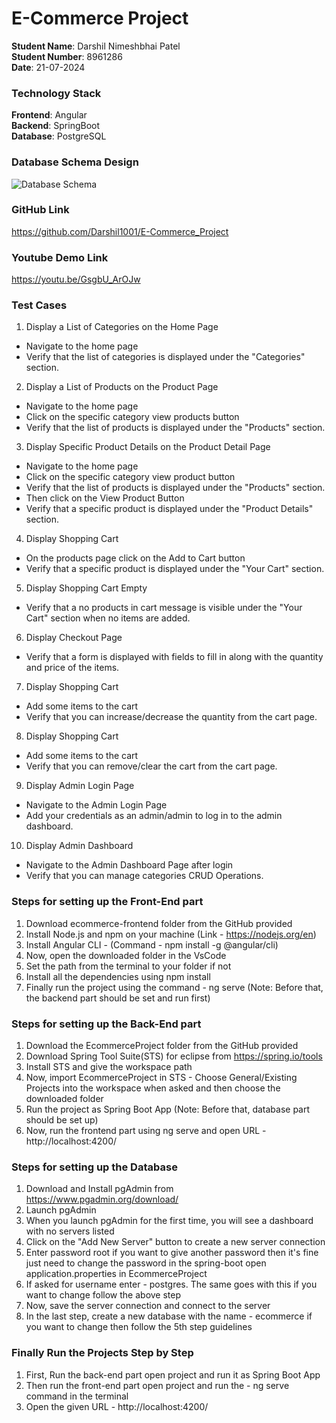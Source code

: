 # E-Commerce Project

**Student Name**: Darshil Nimeshbhai Patel  
**Student Number**: 8961286  
**Date**: 21-07-2024

### Technology Stack

**Frontend**: Angular  
**Backend**: SpringBoot  
**Database**: PostgreSQL

### Database Schema Design
![Database Schema](https://github.com/user-attachments/assets/5df5daba-0612-4daa-8d60-3fa6af58bbc9)

### GitHub Link
https://github.com/Darshil1001/E-Commerce_Project

### Youtube Demo Link
https://youtu.be/GsgbU_ArOJw

### Test Cases
1) Display a List of Categories on the Home Page
  - Navigate to the home page
  - Verify that the list of categories is displayed under the "Categories" section.
2) Display a List of Products on the Product Page
  - Navigate to the home page
  - Click on the specific category view products button
  - Verify that the list of products is displayed under the "Products" section.
3) Display Specific Product Details on the Product Detail Page
  - Navigate to the home page
  - Click on the specific category view product button
  - Verify that the list of products is displayed under the "Products" section.
  - Then click on the View Product Button
  - Verify that a specific product is displayed under the "Product Details" section.
4) Display Shopping Cart
  - On the products page click on the Add to Cart button
  - Verify that a specific product is displayed under the "Your Cart" section.
5) Display Shopping Cart Empty
  - Verify that a no products in cart message is visible under the "Your Cart" section when no items are added.
6) Display Checkout Page
  - Verify that a form is displayed with fields to fill in along with the quantity and price of the items.
7) Display Shopping Cart
  - Add some items to the cart
  - Verify that you can increase/decrease the quantity from the cart page.
8) Display Shopping Cart
  - Add some items to the cart
  - Verify that you can remove/clear the cart from the cart page.
9) Display Admin Login Page
  - Navigate to the Admin Login Page
  - Add your credentials as an admin/admin to log in to the admin dashboard.
10) Display Admin Dashboard
  - Navigate to the Admin Dashboard Page after login
  - Verify that you can manage categories CRUD Operations.
    
### Steps for setting up the Front-End part
1) Download ecommerce-frontend folder from the GitHub provided
2) Install Node.js and npm on your machine (Link - https://nodejs.org/en) 
3) Install Angular CLI - (Command - npm install -g @angular/cli)
4) Now, open the downloaded folder in the VsCode
5) Set the path from the terminal to your folder if not
6) Install all the dependencies using npm install
7) Finally run the project using the command - ng serve (Note: Before that, the backend part should be set and run first)

### Steps for setting up the Back-End part
1) Download the EcommerceProject folder from the GitHub provided
2) Download Spring Tool Suite(STS) for eclipse from https://spring.io/tools
3) Install STS and give the workspace path
4) Now, import EcommerceProject in STS - Choose General/Existing Projects into the workspace when asked and then choose the downloaded folder
5) Run the project as Spring Boot App (Note: Before that, database part should be set up)
6) Now, run the frontend part using ng serve and open URL - http://localhost:4200/

### Steps for setting up the Database
1) Download and Install pgAdmin from https://www.pgadmin.org/download/
2) Launch pgAdmin
3) When you launch pgAdmin for the first time, you will see a dashboard with no servers listed
4) Click on the "Add New Server" button to create a new server connection
5) Enter password root if you want to give another password then it's fine just need to change the password in the spring-boot open application.properties in EcommerceProject
6) If asked for username enter - postgres. The same goes with this if you want to change follow the above step
7) Now, save the server connection and connect to the server
8) In the last step, create a new database with the name - ecommerce if you want to change then follow the 5th step guidelines

### Finally Run the Projects Step by Step
1) First, Run the back-end part open project and run it as Spring Boot App
2) Then run the front-end part open project and run the - ng serve command in the terminal
3) Open the given URL - http://localhost:4200/
